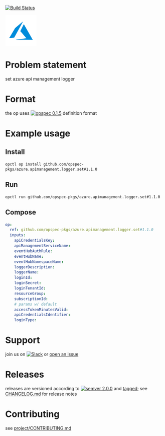 [![Build Status](https://travis-ci.org/opspec-pkgs/azure.apimanagement.logger.set.svg?branch=master)](https://travis-ci.org/opspec-pkgs/azure.apimanagement.logger.set)

<img src="icon.svg" alt="icon" height="100px">

# Problem statement

set azure api management logger

# Format

the op uses [![opspec 0.1.5](https://img.shields.io/badge/opspec-0.1.5-brightgreen.svg?colorA=6b6b6b&colorB=fc16be)](https://opspec.io/0.1.5) definition format

# Example usage

## Install

```shell
opctl op install github.com/opspec-pkgs/azure.apimanagement.logger.set#1.1.0
```

## Run

```
opctl run github.com/opspec-pkgs/azure.apimanagement.logger.set#1.1.0
```

## Compose

```yaml
op:
  ref: github.com/opspec-pkgs/azure.apimanagement.logger.set#1.1.0
  inputs:
    apiCredentialsKey:
    apiManagementServiceName:
    eventHubAuthRule:
    eventHubName:
    eventHubNamespaceName:
    loggerDescription:
    loggerName:
    loginId:
    loginSecret:
    loginTenantId:
    resourceGroup:
    subscriptionId:
    # params w/ default
    accessTokenMinutesValid:
    apiCredentialsIdentifier:
    loginType:
```

# Support

join us on
[![Slack](https://opctl-slackin.herokuapp.com/badge.svg)](https://opctl-slackin.herokuapp.com/)
or
[open an issue](https://github.com/opspec-pkgs/azure.apimanagement.logger.set/issues)

# Releases

releases are versioned according to
[![semver 2.0.0](https://img.shields.io/badge/semver-2.0.0-brightgreen.svg)](http://semver.org/spec/v2.0.0.html)
and [tagged](https://git-scm.com/book/en/v2/Git-Basics-Tagging); see
[CHANGELOG.md](CHANGELOG.md) for release notes

# Contributing

see
[project/CONTRIBUTING.md](https://github.com/opspec-pkgs/project/blob/master/CONTRIBUTING.md)

